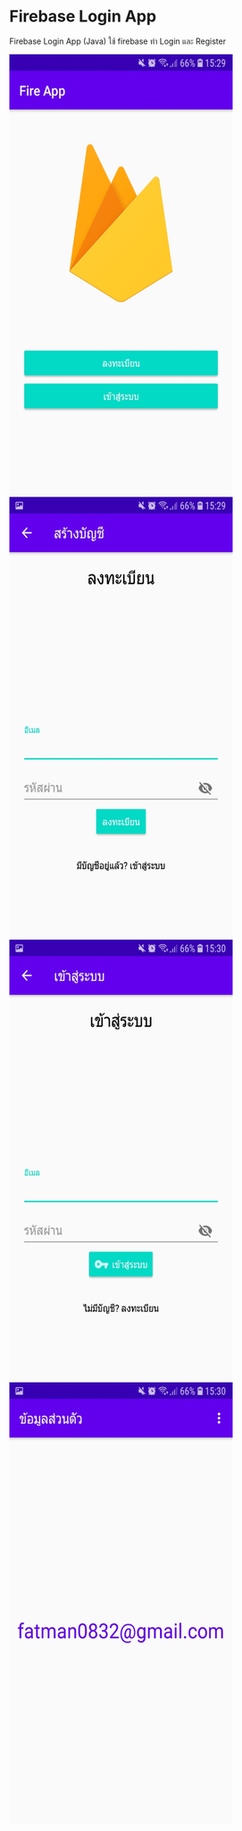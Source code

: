# Firebase Login App
Firebase Login App (Java) 
ใช้ firebase ทำ Login และ Register

<img src="https://raw.githubusercontent.com/Donung/Firebase_login_app/main/Fire%20App/01.jpg" width="400" height="790">
<img src="https://raw.githubusercontent.com/Donung/Firebase_login_app/main/Fire%20App/02.jpg" width="400" height="790">
<img src="https://raw.githubusercontent.com/Donung/Firebase_login_app/main/Fire%20App/03.jpg" width="400" height="790">
<img src="https://raw.githubusercontent.com/Donung/Firebase_login_app/main/Fire%20App/04.jpg" width="400" height="790">



